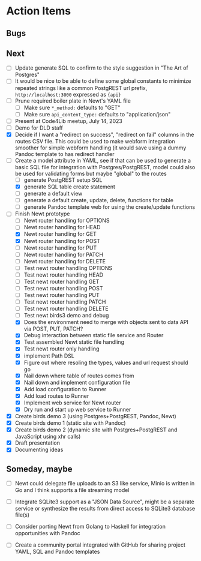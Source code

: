 
# Action Items

## Bugs

## Next

- [ ] Update generate SQL to confirm to the style suggestion in "The Art of Postgres"
- [ ] It would be nice to be able to define some global constants to minimize repeated strings like a common PostgREST url prefix, `http://localhost:3000` expressed as `{api}` 
- [ ] Prune required boiler plate in Newt's YAML file
    - [ ] Make sure `*_method:` defaults to "GET"
    - [ ] Make sure `api_content_type:` defaults to "application/json"
- [ ] Present at Code4Lib meetup, July 14, 2023
- [ ] Demo for DLD staff
- [x] Decide if I want a "redirect on success", "redirect on fail" columns in the routes CSV file. This could be used to make webform integration smoother for simple webform handling (it would save using a dummy Pandoc template to has redirect handler
- [ ] Create a model attribute in YAML, see if that can be used to generate a basic SQL file for integration with Postgres/PostgREST, model could also be used for validating forms but maybe "global" to the routes
    - [ ] generate PostgREST setup SQL
    - [x] generate SQL table create statement
    - [ ] generate a default view
    - [ ] generate a default create, update, delete, functions for table
    - [ ] generate Pandoc template web for using the create/update functions 
- [ ] Finish Newt prototype
    - [ ] Newt router handling for OPTIONS
    - [ ] Newt router handling for HEAD
    - [x] Newt router handling for GET
    - [x] Newt router handling for POST
    - [ ] Newt router handling for PUT
    - [ ] Newt router handling for PATCH
    - [ ] Newt router handling for DELETE
    - [ ] Test newt router handling OPTIONS
    - [ ] Test newt router handling HEAD
    - [ ] Test newt router handling GET
    - [ ] Test newt router handling POST
    - [ ] Test newt router handling PUT
    - [ ] Test newt router handling PATCH
    - [ ] Test newt router handling DELETE
    - [ ] Test newt birds3 demo and debug
    - [x] Does the environment need to merge with objects sent to data API via POST, PUT, PATCH?
    - [x] Debug interaction between static file service and Router
    - [x] Test assembled Newt static file handling
    - [x] Test newt router only handling
    - [x] implement Path DSL
    - [x] Figure out where resoling the types, values and url request should go
    - [x] Nail down where table of routes comes from
    - [x] Nail down and implement configuration file
    - [x] Add load configuration to Runner
    - [x] Add load routes to Runner
    - [x] Implement web service for Newt router
    - [x] Dry run and start up web service to Runner
- [x] Create birds demo 3 (using Postgres+PostgREST, Pandoc, Newt)
- [x] Create birds demo 1 (static site with Pandoc)
- [x] Create birds demo 2 (dynamic site with Postgres+PostgREST and JavaScript using xhr calls)
- [x] Draft presentation
- [x] Documenting ideas

## Someday, maybe

- [ ] Newt could delegate file uploads to an S3 like service, Minio is written in Go and I think supports a file streaming model
- [ ] Integrate SQLite3 support as a "JSON Data Source", might be a separate service or synthesize the results from direct access to SQLite3 database file(s)
- [ ] Consider porting Newt from Golang to Haskell for integration opportunities with Pandoc
- [ ] Create a community portal integrated with GitHub for sharing project YAML, SQL and Pandoc templates

